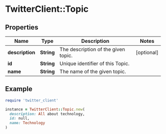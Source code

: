 # TwitterClient::Topic

## Properties

| Name | Type | Description | Notes |
| ---- | ---- | ----------- | ----- |
| **description** | **String** | The description of the given topic. | [optional] |
| **id** | **String** | Unique identifier of this Topic. |  |
| **name** | **String** | The name of the given topic. |  |

## Example

```ruby
require 'twitter_client'

instance = TwitterClient::Topic.new(
  description: All about technology,
  id: null,
  name: Technology
)
```

